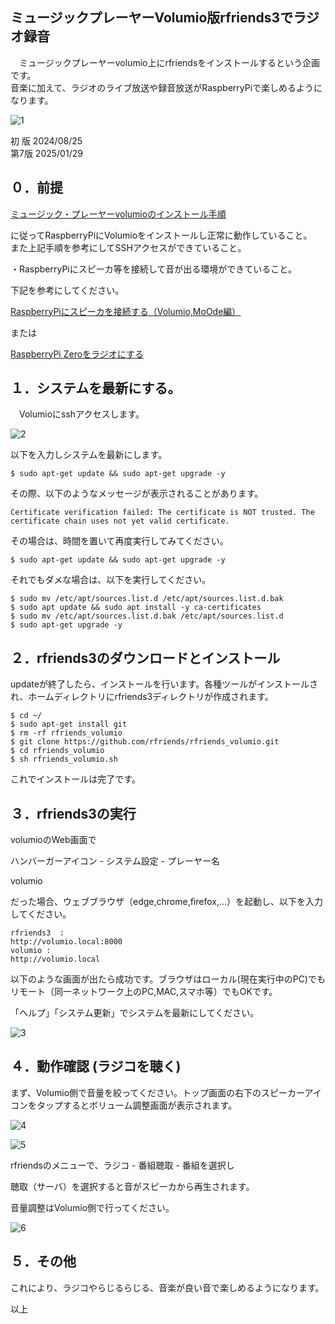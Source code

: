 ## ミュージックプレーヤーVolumio版rfriends3でラジオ録音  
  
　ミュージックプレーヤーvolumio上にrfriendsをインストールするという企画です。  
音楽に加えて、ラジオのライブ放送や録音放送がRaspberryPiで楽しめるようになります。  
  
![1](https://github.com/user-attachments/assets/1a4aceb1-b10b-42f4-b427-0ef64d44f702)  
  
初 版 2024/08/25  
第7版 2025/01/29  
  
## ０．前提  
  
[ミュージック・プレーヤーvolumioのインストール手順](https://rfriends.hatenablog.com/entry/2024/08/24/174527)  
  
に従ってRaspberryPiにVolumioをインストールし正常に動作していること。  
また上記手順を参考にしてSSHアクセスができていること。  
  
・RaspberryPiにスピーカ等を接続して音が出る環境ができていること。  
  
下記を参考にしてください。  
  
[RaspberryPiにスピーカを接続する（Volumio,MoOde編）](https://rfriends.hatenablog.com/entry/2024/09/04/175016)    
  
または  
  
[RaspberryPi Zeroをラジオにする](https://rfriends.hatenablog.com/entry/2022/05/01/154913)  
  
## １．システムを最新にする。  
  
　Volumioにsshアクセスします。  
  
![2](https://github.com/user-attachments/assets/6707e2ba-0e96-40b8-bf1d-808a225aca2d)  
  
以下を入力しシステムを最新にします。  
  
```
$ sudo apt-get update && sudo apt-get upgrade -y  
```
  
その際、以下のようなメッセージが表示されることがあります。  
  
```  
Certificate verification failed: The certificate is NOT trusted. The certificate chain uses not yet valid certificate.  
```  
  
その場合は、時間を置いて再度実行してみてください。  
  
```  
$ sudo apt-get update && sudo apt-get upgrade -y  
```
    
それでもダメな場合は、以下を実行してください。  
  
```  
$ sudo mv /etc/apt/sources.list.d /etc/apt/sources.list.d.bak  
$ sudo apt update && sudo apt install -y ca-certificates  
$ sudo mv /etc/apt/sources.list.d.bak /etc/apt/sources.list.d  
$ sudo apt-get upgrade -y  
```  
  
## ２．rfriends3のダウンロードとインストール  
  
updateが終了したら、インストールを行います。各種ツールがインストールされ、ホームディレクトリにrfriends3ディレクトリが作成されます。  
  
```  
$ cd ~/  
$ sudo apt-get install git  
$ rm -rf rfriends_volumio  
$ git clone https://github.com/rfriends/rfriends_volumio.git  
$ cd rfriends_volumio  
$ sh rfriends_volumio.sh  
```
  
これでインストールは完了です。  
  
## ３．rfriends3の実行  
  
volumioのWeb画面で  
  
ハンバーガーアイコン - システム設定 - プレーヤー名  
  
volumio  
  
だった場合、ウェブブラウザ（edge,chrome,firefox,...）を起動し、以下を入力してください。  
  
```
rfriends3  :   
http://volumio.local:8000  
volumio :   
http://volumio.local  
```  
  
以下のような画面が出たら成功です。ブラウザはローカル(現在実行中のPC)でもリモート（同一ネットワーク上のPC,MAC,スマホ等）でもOKです。  
  
「ヘルプ」「システム更新」でシステムを最新にしてください。  
  
![3](https://github.com/user-attachments/assets/feaaa8c4-09c7-4222-8b1a-a23959986f5d)  
  
## ４．動作確認 (ラジコを聴く)  
  
まず、Volumio側で音量を絞ってください。トップ画面の右下のスピーカーアイコンをタップするとボリューム調整画面が表示されます。  
  
![4](https://github.com/user-attachments/assets/63e4b592-ccc9-4431-8c40-36f26540c4ed)  
  
![5](https://github.com/user-attachments/assets/2946a211-6ea4-40b9-ae66-4392d0ea8ecb)  
  
rfriendsのメニューで、ラジコ - 番組聴取 - 番組を選択し  
  
聴取（サーバ）を選択すると音がスピーカから再生されます。  
  
音量調整はVolumio側で行ってください。  
  
![6](https://github.com/user-attachments/assets/b674bc07-4f10-418e-bb80-f324f655a3ce)  
  
## ５．その他  
    
これにより、ラジコやらじるらじる、音楽が良い音で楽しめるようになります。    
    
    
以上    
    
